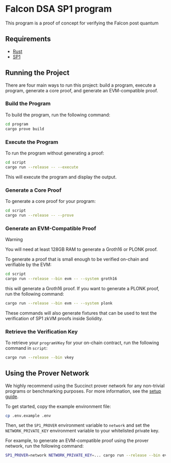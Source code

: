 # Falcon DSA SP1 program

This program is a proof of concept for verifying the Falcon post quantum


## Requirements

- [Rust](https://rustup.rs/)
- [SP1](https://docs.succinct.xyz/getting-started/install.html)

## Running the Project

There are four main ways to run this project: build a program, execute a program, generate a core proof, and
generate an EVM-compatible proof.

### Build the Program

To build the program, run the following command:

```sh
cd program
cargo prove build
```

### Execute the Program

To run the program without generating a proof:

```sh
cd script
cargo run --release -- --execute
```

This will execute the program and display the output.

### Generate a Core Proof

To generate a core proof for your program:

```sh
cd script
cargo run --release -- --prove
```

### Generate an EVM-Compatible Proof

> [!WARNING]
> You will need at least 128GB RAM to generate a Groth16 or PLONK proof.

To generate a proof that is small enough to be verified on-chain and verifiable by the EVM:

```sh
cd script
cargo run --release --bin evm -- --system groth16
```

this will generate a Groth16 proof. If you want to generate a PLONK proof, run the following command:

```sh
cargo run --release --bin evm -- --system plonk
```

These commands will also generate fixtures that can be used to test the verification of SP1 zkVM proofs
inside Solidity.

### Retrieve the Verification Key

To retrieve your `programVKey` for your on-chain contract, run the following command in `script`:

```sh
cargo run --release --bin vkey
```

## Using the Prover Network

We highly recommend using the Succinct prover network for any non-trivial programs or benchmarking purposes. For more information, see the [setup guide](https://docs.succinct.xyz/docs/generating-proofs/prover-network).

To get started, copy the example environment file:

```sh
cp .env.example .env
```

Then, set the `SP1_PROVER` environment variable to `network` and set the `NETWORK_PRIVATE_KEY`
environment variable to your whitelisted private key.

For example, to generate an EVM-compatible proof using the prover network, run the following
command:

```sh
SP1_PROVER=network NETWORK_PRIVATE_KEY=... cargo run --release --bin evm
```
